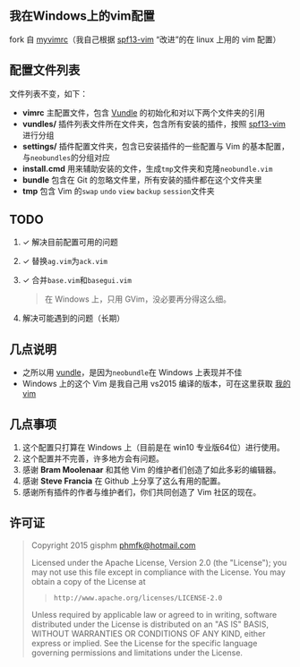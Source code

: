 ## 我在Windows上的vim配置

fork 自 [myvimrc][2]（我自己根据 [spf13-vim][1] “改进”的在 linux 上用的 vim 配置）

## 配置文件列表
文件列表不变，如下：

+ __vimrc__ 主配置文件，包含 [Vundle][3] 的初始化和对以下两个文件夹的引用
+ __vundles/__ 插件列表文件所在文件夹，包含所有安装的插件，按照 [spf13-vim][1] 进行分组
+ __settings/__ 插件配置文件夹，包含已安装插件的一些配置与 Vim 的基本配置，与`neobundles`的分组对应
+ __install.cmd__ 用来辅助安装的文件，生成`tmp`文件夹和克隆`neobundle.vim`
+ __bundle__ 包含在 Git 的忽略文件里，所有安装的插件都在这个文件夹里
+ __tmp__ 包含 Vim 的`swap` `undo` `view` `backup` `session`文件夹

## TODO
1. ✓ 解决目前配置可用的问题

2. ✓ 替换`ag.vim`为`ack.vim`

2. ✓ 合并`base.vim`和`basegui.vim`
    > 在 Windows 上，只用 GVim，没必要再分得这么细。

2. 解决可能遇到的问题（长期）

## 几点说明
+ 之所以用 [vundle][3]，是因为`neobundle`在 Windows 上表现并不佳
+ Windows 上的这个 Vim 是我自己用 vs2015 编译的版本，可在这里获取 [我的vim][4]

## 几点事项
1. 这个配置只打算在 Windows 上（目前是在 win10 专业版64位）进行使用。
2. 这个配置并不完善，许多地方会有问题。
3. 感谢 __Bram Moolenaar__ 和其他 Vim 的维护者们创造了如此多彩的编辑器。
3. 感谢 __Steve Francia__ 在 Github 上分享了这么有用的配置。
5. 感谢所有插件的作者与维护者们，你们共同创造了 Vim 社区的现在。

## 许可证
> Copyright 2015 gisphm <phmfk@hotmail.com>
>
> Licensed under the Apache License, Version 2.0 (the "License");
> you may not use this file except in compliance with the License.
> You may obtain a copy of the License at
>
>>     http://www.apache.org/licenses/LICENSE-2.0
>
> Unless required by applicable law or agreed to in writing, software
> distributed under the License is distributed on an "AS IS" BASIS,
> WITHOUT WARRANTIES OR CONDITIONS OF ANY KIND, either express or implied.
> See the License for the specific language governing permissions and
> limitations under the License.

[1]: https://github.com/spf13/spf13-vim.git
[2]: https://github.com/gisphm/myvimrc.git
[3]: https://github.com/gmarik/Vundle.vim.git
[4]: https://github.com/gisphm/vimx64.git
